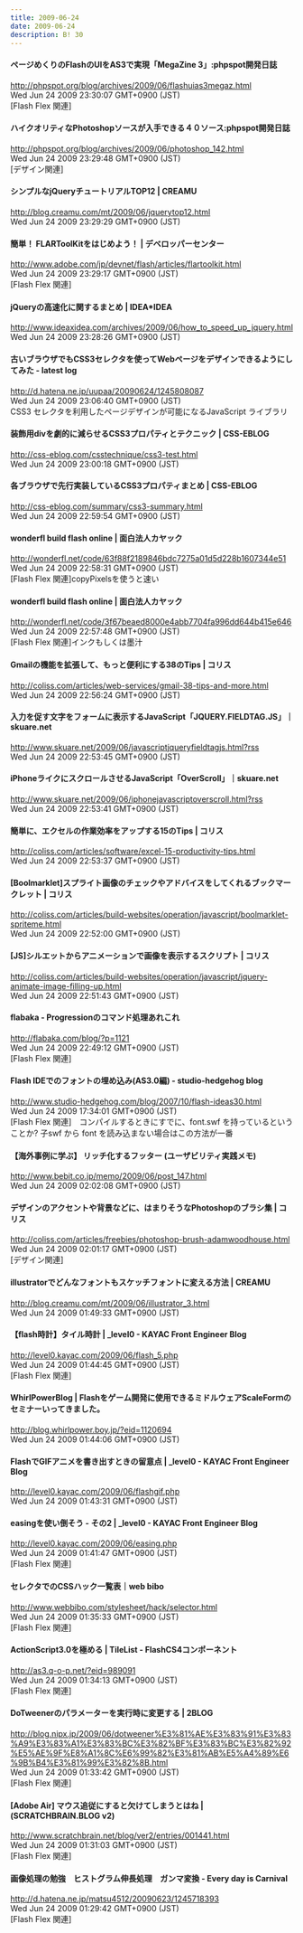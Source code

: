 ```yaml
---
title: 2009-06-24
date: 2009-06-24
description: B! 30
---
```


#### ページめくりのFlashのUIをAS3で実現「MegaZine 3」:phpspot開発日誌
http://phpspot.org/blog/archives/2009/06/flashuias3megaz.html<br>
Wed Jun 24 2009 23:30:07 GMT+0900 (JST)<br>
[Flash Flex 関連]


#### ハイクオリティなPhotoshopソースが入手できる４０ソース:phpspot開発日誌
http://phpspot.org/blog/archives/2009/06/photoshop_142.html<br>
Wed Jun 24 2009 23:29:48 GMT+0900 (JST)<br>
[デザイン関連]


#### シンプルなjQueryチュートリアルTOP12 | CREAMU
http://blog.creamu.com/mt/2009/06/jquerytop12.html<br>
Wed Jun 24 2009 23:29:29 GMT+0900 (JST)<br>


#### 簡単！ FLARToolKitをはじめよう！ | デベロッパーセンター
http://www.adobe.com/jp/devnet/flash/articles/flartoolkit.html<br>
Wed Jun 24 2009 23:29:17 GMT+0900 (JST)<br>
[Flash Flex 関連]


#### jQueryの高速化に関するまとめ | IDEA*IDEA
http://www.ideaxidea.com/archives/2009/06/how_to_speed_up_jquery.html<br>
Wed Jun 24 2009 23:28:26 GMT+0900 (JST)<br>


####  古いブラウザでもCSS3セレクタを使ってWebページをデザインできるようにしてみた - latest log
http://d.hatena.ne.jp/uupaa/20090624/1245808087<br>
Wed Jun 24 2009 23:06:40 GMT+0900 (JST)<br>
CSS3 セレクタを利用したページデザインが可能になるJavaScript ライブラリ


#### 装飾用divを劇的に減らせるCSS3プロパティとテクニック | CSS-EBLOG
http://css-eblog.com/csstechnique/css3-test.html<br>
Wed Jun 24 2009 23:00:18 GMT+0900 (JST)<br>


#### 各ブラウザで先行実装しているCSS3プロパティまとめ | CSS-EBLOG
http://css-eblog.com/summary/css3-summary.html<br>
Wed Jun 24 2009 22:59:54 GMT+0900 (JST)<br>


#### wonderfl build flash online | 面白法人カヤック
http://wonderfl.net/code/63f88f2189846bdc7275a01d5d228b1607344e51<br>
Wed Jun 24 2009 22:58:31 GMT+0900 (JST)<br>
[Flash Flex 関連]copyPixelsを使うと速い


#### wonderfl build flash online | 面白法人カヤック
http://wonderfl.net/code/3f67beaed8000e4abb7704fa996dd644b415e646<br>
Wed Jun 24 2009 22:57:48 GMT+0900 (JST)<br>
[Flash Flex 関連]インクもしくは墨汁


####   Gmailの機能を拡張して、もっと便利にする38のTips | コリス
http://coliss.com/articles/web-services/gmail-38-tips-and-more.html<br>
Wed Jun 24 2009 22:56:24 GMT+0900 (JST)<br>


#### 入力を促す文字をフォームに表示するJavaScript「JQUERY.FIELDTAG.JS」｜skuare.net
http://www.skuare.net/2009/06/javascriptjqueryfieldtagjs.html?rss<br>
Wed Jun 24 2009 22:53:45 GMT+0900 (JST)<br>


#### iPhoneライクにスクロールさせるJavaScript「OverScroll」｜skuare.net
http://www.skuare.net/2009/06/iphonejavascriptoverscroll.html?rss<br>
Wed Jun 24 2009 22:53:41 GMT+0900 (JST)<br>


####   簡単に、エクセルの作業効率をアップする15のTips | コリス
http://coliss.com/articles/software/excel-15-productivity-tips.html<br>
Wed Jun 24 2009 22:53:37 GMT+0900 (JST)<br>


####   [Boolmarklet]スプライト画像のチェックやアドバイスをしてくれるブックマークレット | コリス
http://coliss.com/articles/build-websites/operation/javascript/boolmarklet-spriteme.html<br>
Wed Jun 24 2009 22:52:00 GMT+0900 (JST)<br>


####   [JS]シルエットからアニメーションで画像を表示するスクリプト | コリス
http://coliss.com/articles/build-websites/operation/javascript/jquery-animate-image-filling-up.html<br>
Wed Jun 24 2009 22:51:43 GMT+0900 (JST)<br>


#### flabaka - Progressionのコマンド処理あれこれ
http://flabaka.com/blog/?p=1121<br>
Wed Jun 24 2009 22:49:12 GMT+0900 (JST)<br>
[Flash Flex 関連]


####     Flash IDEでのフォントの埋め込み(AS3.0編) - studio-hedgehog blog    
http://www.studio-hedgehog.com/blog/2007/10/flash-ideas30.html<br>
Wed Jun 24 2009 17:34:01 GMT+0900 (JST)<br>
[Flash Flex 関連]　コンパイルするときにすでに、font.swf を持っているということか? 子swf から font を読み込まない場合はこの方法が一番


#### 【海外事例に学ぶ】 リッチ化するフッター (ユーザビリティ実践メモ)
http://www.bebit.co.jp/memo/2009/06/post_147.html<br>
Wed Jun 24 2009 02:02:08 GMT+0900 (JST)<br>


####   デザインのアクセントや背景などに、はまりそうなPhotoshopのブラシ集 | コリス
http://coliss.com/articles/freebies/photoshop-brush-adamwoodhouse.html<br>
Wed Jun 24 2009 02:01:17 GMT+0900 (JST)<br>
[デザイン関連]


#### illustratorでどんなフォントもスケッチフォントに変える方法 | CREAMU
http://blog.creamu.com/mt/2009/06/illustrator_3.html<br>
Wed Jun 24 2009 01:49:33 GMT+0900 (JST)<br>


#### 【flash時計】タイル時計 | _level0 - KAYAC Front Engineer Blog
http://level0.kayac.com/2009/06/flash_5.php<br>
Wed Jun 24 2009 01:44:45 GMT+0900 (JST)<br>
[Flash Flex 関連]


#### WhirlPowerBlog | Flashをゲーム開発に使用できるミドルウェアScaleForｍのセミナーいってきました。
http://blog.whirlpower.boy.jp/?eid=1120694<br>
Wed Jun 24 2009 01:44:06 GMT+0900 (JST)<br>


#### FlashでGIFアニメを書き出すときの留意点 | _level0 - KAYAC Front Engineer Blog
http://level0.kayac.com/2009/06/flashgif.php<br>
Wed Jun 24 2009 01:43:31 GMT+0900 (JST)<br>


#### easingを使い倒そう - その2 | _level0 - KAYAC Front Engineer Blog
http://level0.kayac.com/2009/06/easing.php<br>
Wed Jun 24 2009 01:41:47 GMT+0900 (JST)<br>
[Flash Flex 関連]


#### セレクタでのCSSハック一覧表｜web bibo
http://www.webbibo.com/stylesheet/hack/selector.html<br>
Wed Jun 24 2009 01:35:33 GMT+0900 (JST)<br>
[Flash Flex 関連]


#### ActionScript3.0を極める | TileList - FlashCS4コンポーネント
http://as3.q-o-p.net/?eid=989091<br>
Wed Jun 24 2009 01:34:13 GMT+0900 (JST)<br>
[Flash Flex 関連]


#### DoTweenerのパラメーターを実行時に変更する | 2BLOG
http://blog.nipx.jp/2009/06/dotweener%E3%81%AE%E3%83%91%E3%83%A9%E3%83%A1%E3%83%BC%E3%82%BF%E3%83%BC%E3%82%92%E5%AE%9F%E8%A1%8C%E6%99%82%E3%81%AB%E5%A4%89%E6%9B%B4%E3%81%99%E3%82%8B.html<br>
Wed Jun 24 2009 01:33:42 GMT+0900 (JST)<br>
[Flash Flex 関連]


####  [Adobe Air] マウス追従にすると欠けてしまうとはね | (SCRATCHBRAIN.BLOG v2)
http://www.scratchbrain.net/blog/ver2/entries/001441.html<br>
Wed Jun 24 2009 01:31:03 GMT+0900 (JST)<br>
[Flash Flex 関連]


#### 画像処理の勉強　ヒストグラム伸長処理　ガンマ変換 - Every day is Carnival
http://d.hatena.ne.jp/matsu4512/20090623/1245718393<br>
Wed Jun 24 2009 01:29:42 GMT+0900 (JST)<br>
[Flash Flex 関連]


